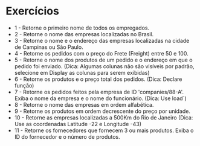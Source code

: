 # Exercícios
- 1 - Retorne o primeiro nome de todos os empregados.
- 2 - Retorne o nome das empresas localizadas no Brasil.
- 3 - Retorne o nome e o endereço das empresas localizadas na cidade de Campinas ou São Paulo.
- 4 - Retorne os pedidos com o preço do Frete (Freight) entre 50 e 100.
- 5 - Retorne o nome dos produtos de um pedido e o endereço em que o pedido foi enviado. (Dica: Algumas colunas não são visíveis por padrão, selecione em Display as colunas para serem exibidas)
- 6 - Retorne os produtos e o preço total dos pedidos. (Dica: Declare função)
- 7 - Retorne os pedidos feitos pela empresa de ID 'companies/88-A'. Exiba o nome da empresa e o nome do funcionário. (Dica: Use load`)
- 8 - Retorne o nome das empresas em ordem alfabética.
- 9 - Retorne os produtos em ordem decrescente do preço por unidade.
- 10 - Retorne as empresas localizadas a 500Km do Rio de Janeiro (Dica: Use as coordenadas Latitude -22 e Longitude -43)
- 11 - Retorne os fornecedores que fornecem 3 ou mais produtos. Exiba o ID do fornecedor e o número de produtos.
<!--stackedit_data:
eyJoaXN0b3J5IjpbMTI4ODY4Mjc2OSwtODc3ODc2NTYzLC0xNz
c4MjM4MjQwLC04Nzc4NzY1NjMsLTE5MTM3MDkwNjYsMTgyOTM1
ODgxMywtMTMzNTYwMDYxLC0xMDQ3NTQ5MTQ4LDE1NjI2NjE2Nj
EsNzMwOTk4MTE2XX0=
-->